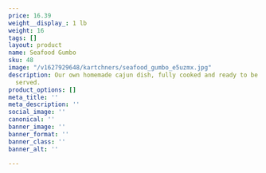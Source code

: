 ```yaml
---
price: 16.39
weight__display_: 1 lb
weight: 16
tags: []
layout: product
name: Seafood Gumbo
sku: 48
image: "/v1627929648/kartchners/seafood_gumbo_e5uzmx.jpg"
description: Our own homemade cajun dish, fully cooked and ready to be boiled and
  served.
product_options: []
meta_title: ''
meta_description: ''
social_image: ''
canonical: ''
banner_image: ''
banner_format: ''
banner_class: ''
banner_alt: ''

---
```


